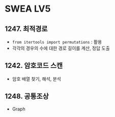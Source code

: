 # SWEA LV5

## 1247. 최적경로

- `from itertools import permutations` : 활용
- 각각의 경우의 수에 대한 경로 길이를 계산, 정답 도출 

## 1242. 암호코드 스캔

- 암호 배열 찾기, 해석, 분석

## 1248. 공통조상

- Graph